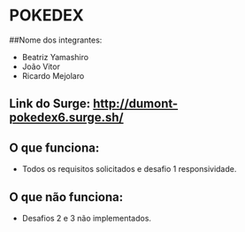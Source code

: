 # POKEDEX

##Nome dos integrantes:

- Beatriz Yamashiro
- João Vitor
- Ricardo Mejolaro

## Link do Surge: http://dumont-pokedex6.surge.sh/

## O que funciona:

- Todos os requisitos solicitados e  desafio 1 responsividade.

## O que não funciona:

- Desafios 2 e 3 não implementados.
